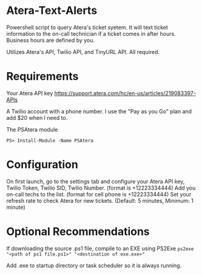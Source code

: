 # Atera-Text-Alerts
Powershell script to query Atera's ticket syetem. It will text ticket information to the on-call technician if a ticket comes in after hours. Business hours are defined by you.

Utilizes Atera's API, Twilio API, and TinyURL API. All required.

# Requirements
Your Atera API key
https://support.atera.com/hc/en-us/articles/219083397-APIs

A Twilio account with a phone number. I use the "Pay as you Go" plan and add $20 when I need to.

The PSAtera module

```PS> Install-Module -Name PSAtera```

# Configuration
On first launch, go to the settings tab and configure your Atera API key, Twilio Token, Twilio SID, Twilio Number. (format is +12223334444)
Add you on-call techs to the list. (format for cell phone is +12223334444)
Set your refresh rate to check Atera for new tickets. (Default: 5 minutes, Minimum: 1 minute)

# Optional Recommendations

If downloading the source .ps1 file, compile to an EXE using PS2Exe
```ps2exe "<path of ps1 file.ps1>" "<destination of exe.exe>"```

Add .exe to startup directory or task scheduler so it is always running.
